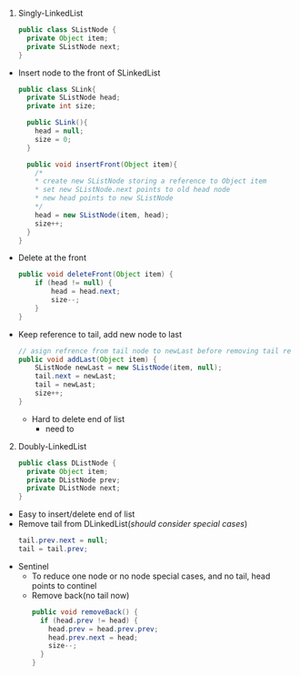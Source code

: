 1. Singly-LinkedList
    ```java
    public class SListNode {
      private Object item;
      private SListNode next;
    }
    ```
  - Insert node to the front of SLinkedList
    ```java
    public class SLink{
      private SListNode head;
      private int size;

      public SLink(){
        head = null;
        size = 0;
      }

      public void insertFront(Object item){
        /*
        * create new SListNode storing a reference to Object item
        * set new SListNode.next points to old head node
        * new head points to new SListNode
        */
        head = new SListNode(item, head);
        size++;
      }
    }
    ```
  - Delete at the front
    ```java
    public void deleteFront(Object item) {
        if (head != null) {
            head = head.next;
            size--;
        }
    }
    ```
  - Keep reference to tail, add new node to last
    ```java
    // asign refrence from tail node to newLast before removing tail reference
    public void addLast(Object item) {
        SListNode newLast = new SListNode(item, null);
        tail.next = newLast;
        tail = newLast;
        size++;
    }
    ```
    - Hard to delete end of list
      * need to 
  

2. Doubly-LinkedList
    ```java
    public class DListNode {
      private Object item;
      private DListNode prev;
      private DListNode next;   
    }
    ```
  - Easy to insert/delete end of list
  - Remove tail from DLinkedList(_should consider special cases_)
    ```java
    tail.prev.next = null;
    tail = tail.prev;
    ```
  - Sentinel
    * To reduce one node or no node special cases, and no tail, head points to continel
    * Remove back(no tail now)
      ```java
      public void removeBack() {
        if (head.prev != head) {
          head.prev = head.prev.prev;
          head.prev.next = head;
          size--;
        } 
      }
      ```
  
